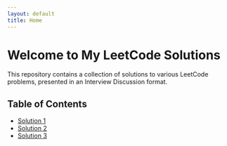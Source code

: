 ```yaml
---
layout: default
title: Home
---
```


# Welcome to My LeetCode Solutions

This repository contains a collection of solutions to various LeetCode problems, presented in an Interview Discussion format.

## Table of Contents

- [Solution 1](./0001-two-sum.md)
- [Solution 2](./0002-add-two-numbers.md)
- [Solution 3](./0003-longest-substring-without-repeating-characters.md)
